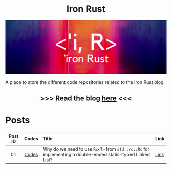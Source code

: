 <div align="center"><h1>Iron Rust</h1></div>

<div align="center">

![](images/iron_rust_banner.png)

</div>

A place to store the different code repositories related to the Iron Rust blog.

<div align="center">
<h2>

\>>> Read the blog [here](https://ironrust.substack.com/) <<<

</h2>
</div>

# Posts

<div align="center">

|Post ID|Codes|Title|Link|
|:--:|:--:|:--|:--|
|01|[Codes](./posts/why_use_rc_refcell_for_linkedlist)|Why do we need to use `Rc<T>` from `std::rc::Rc` for implementing a double-ended static-typed Linked List?|[Link](https://ironrust.substack.com/p/why-do-we-need-to-use-rct-from-stdrcrc)

</div>

